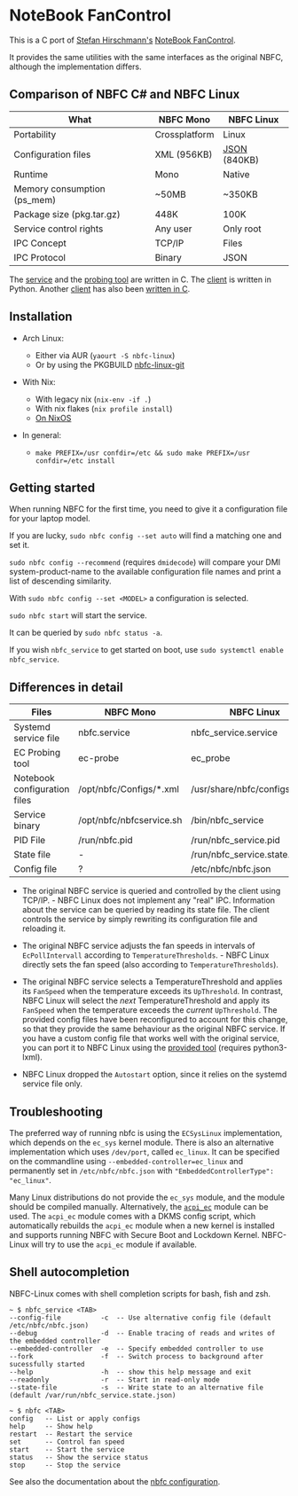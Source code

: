 NoteBook FanControl
===================

This is a C port of [Stefan Hirschmann's](https://github.com/hirschmann) [NoteBook FanControl](https://github.com/hirschmann/nbfc).

It provides the same utilities with the same interfaces as the original NBFC, although the implementation differs.

Comparison of NBFC C# and NBFC Linux
------------------------------------

|What                             | NBFC Mono                             | NBFC Linux                                  |
|---------------------------------|---------------------------------------|----------------------------------------------
|Portability                      | Crossplatform                         | Linux                                       |
|Configuration files              | XML (956KB)                           | [JSON](share/nbfc/configs) (840KB)          |
|Runtime                          | Mono                                  | Native                                      |
|Memory consumption (ps\_mem)     | ~50MB                                 | ~350KB                                      |
|Package size (pkg.tar.gz)        | 448K	                                | 100K                                        |
|Service control rights           | Any user                              | Only root                                   |
|IPC Concept                      | TCP/IP                                | Files                                       |
|IPC Protocol                     | Binary                                | JSON                                        |

The [service](doc/nbfc_service.md) and the [probing tool](doc/ec_probe.md) are written in C.
The [client](doc/nbfc.md) is written in Python.
Another [client](doc/nbfc.md) has also been [written in C](src/client.c).

Installation
------------

- Arch Linux:
  - Either via AUR (`yaourt -S nbfc-linux`)
  - Or by using the PKGBUILD [nbfc-linux-git](pkgbuilds/nbfc-linux-git/PKGBUILD)

- With Nix:
  - With legacy nix (`nix-env -if .`)
  - With nix flakes (`nix profile install`)
  - [On NixOS](nixos-installation.md)

- In general:
  - `make PREFIX=/usr confdir=/etc && sudo make PREFIX=/usr confdir=/etc install`

Getting started
---------------

When running NBFC for the first time, you need to give it a configuration file for your laptop model.

If you are lucky, `sudo nbfc config --set auto` will find a matching one and set it.

`sudo nbfc config --recommend` (requires `dmidecode`) will compare your DMI system-product-name to the available configuration file names and print a list of descending similarity.

With `sudo nbfc config --set <MODEL>` a configuration is selected.

`sudo nbfc start` will start the service.

It can be queried by `sudo nbfc status -a`.

If you wish `nbfc_service` to get started on boot, use `sudo systemctl enable nbfc_service`.


Differences in detail
---------------------

|Files                            | NBFC Mono                             | NBFC Linux                                  |
|---------------------------------|---------------------------------------|----------------------------------------------
|Systemd service file             | nbfc.service                          | nbfc\_service.service                       |
|EC Probing tool                  | ec-probe                              | ec\_probe                                   |
|Notebook configuration files     | /opt/nbfc/Configs/*.xml               | /usr/share/nbfc/configs/*.json              |
|Service binary                   | /opt/nbfc/nbfcservice.sh              | /bin/nbfc\_service                          |
|PID File                         | /run/nbfc.pid                         | /run/nbfc\_service.pid                      |
|State file                       | -                                     | /run/nbfc\_service.state.json               |
|Config file                      | ?                                     | /etc/nbfc/nbfc.json                         |

- The original NBFC service is queried and controlled by the client using TCP/IP. - NBFC Linux does not implement any "real" IPC. Information about the service can be queried by reading its state file. The client controls the service by simply rewriting its configuration file and reloading it.

- The original NBFC service adjusts the fan speeds in intervals of `EcPollIntervall` according to `TemperatureThresholds`. - NBFC Linux directly sets the fan speed (also according to `TemperatureThresholds`).

- The original NBFC service selects a TemperatureThreshold and applies its `FanSpeed` when the temperature exceeds its `UpThreshold`. In contrast, NBFC Linux will select the *next* TemperatureThreshold and apply its `FanSpeed` when the temperature exceeds the *current* `UpThreshold`. The provided config files have been reconfigured to account for this change, so that they provide the same behaviour as the original NBFC service. If you have a custom config file that works well with the original service, you can port it to NBFC Linux using the [provided tool](/tools/config_to_json.py) (requires python3-lxml).

- NBFC Linux dropped the `Autostart` option, since it relies on the systemd service file only.

Troubleshooting
---------------
The preferred way of running nbfc is using the `ECSysLinux` implementation, which depends on the `ec_sys` kernel module.
There is also an alternative implementation which uses `/dev/port`, called `ec_linux`.
It can be specified on the commandline using `--embedded-controller=ec_linux` and permanently set in `/etc/nbfc/nbfc.json` with `"EmbeddedControllerType": "ec_linux"`.

Many Linux distributions do not provide the `ec_sys` module, and the module should be compiled manually. Alternatively, the [`acpi_ec`](https://github.com/MusiKid/acpi_ec) module can be used. The `acpi_ec` module comes with a DKMS config script, which automatically rebuilds the `acpi_ec` module when a new kernel is installed and supports running NBFC with Secure Boot and Lockdown Kernel. NBFC-Linux will try to use the `acpi_ec` module if available.

Shell autocompletion
--------------------

NBFC-Linux comes with shell completion scripts for bash, fish and zsh.

```
~ $ nbfc_service <TAB>
--config-file          -c  -- Use alternative config file (default /etc/nbfc/nbfc.json)
--debug                -d  -- Enable tracing of reads and writes of the embedded controller
--embedded-controller  -e  -- Specify embedded controller to use
--fork                 -f  -- Switch process to background after sucessfully started
--help                 -h  -- show this help message and exit
--readonly             -r  -- Start in read-only mode
--state-file           -s  -- Write state to an alternative file (default /var/run/nbfc_service.state.json)

~ $ nbfc <TAB>
config   -- List or apply configs
help     -- Show help
restart  -- Restart the service
set      -- Control fan speed
start    -- Start the service
status   -- Show the service status
stop     -- Stop the service
```

See also the documentation about the [nbfc configuration](doc/nbfc_service.json.md).
